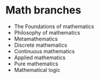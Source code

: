 
# Math branches

- The Foundations of mathematics
- Philosophy of mathematics
- Metamathematics
- Discrete mathematics
- Continuous mathematics
- Applied mathematics
- Pure mathematics
- Mathematical logic
